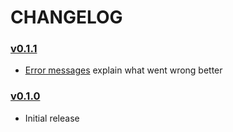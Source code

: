 # CHANGELOG

### [v0.1.1](https://github.com/noah-friedman/kmap/tree/v0.1.1)
- [Error messages](https://github.com/noah-friedman/kmap/blob/v0.1.1/kmap.go) explain what went wrong better

### [v0.1.0](https://github.com/noah-friedman/kmap/tree/v0.1.0)
- Initial release